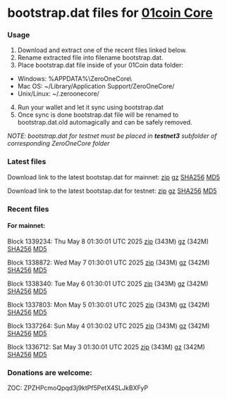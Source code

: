 # bootstrap.dat files for [01coin Core](https://01coin.io)

### Usage

1. Download and extract one of the recent files linked below.
2. Rename extracted file into filename bootstrap.dat.
3. Place bootstrap.dat file inside of your 01Coin data folder:
 - Windows: %APPDATA%\ZeroOneCore\
 - Mac OS: ~/Library/Application Support/ZeroOneCore/
 - Unix/Linux: ~/.zeroonecore/
4. Run your wallet and let it sync using bootstrap.dat
5. Once sync is done bootstrap.dat file will be renamed to bootstrap.dat.old automagically and can be safely removed.

_NOTE: bootstrap.dat for testnet must be placed in **testnet3** subfolder of corresponding ZeroOneCore folder_

### Latest files
Download link to the latest bootstap.dat for mainnet: [zip](https://files.01coin.io/mainnet/bootstrap.dat.zip) [gz](https://files.01coin.io/mainnet/bootstrap.dat.tar.gz) [SHA256](https://files.01coin.io/mainnet/sha256.txt) [MD5](https://files.01coin.io/mainnet/md5.txt)

Download link to the latest bootstap.dat for testnet: [zip](https://files.01coin.io/testnet/bootstrap.dat.zip) [gz](https://files.01coin.io/testnet/bootstrap.dat.tar.gz) [SHA256](https://files.01coin.io/testnet/sha256.txt) [MD5](https://files.01coin.io/testnet/md5.txt)

### Recent files

#### For mainnet:

Block 1339234: Thu May  8 01:30:01 UTC 2025 [zip](https://files.01coin.io/mainnet/2025-05-08/bootstrap.dat.zip) (343M) [gz](https://files.01coin.io/mainnet/2025-05-08/bootstrap.dat.tar.gz) (342M) [SHA256](https://files.01coin.io/mainnet/2025-05-08/sha256.txt) [MD5](https://files.01coin.io/mainnet/2025-05-08/md5.txt)

Block 1338872: Wed May  7 01:30:01 UTC 2025 [zip](https://files.01coin.io/mainnet/2025-05-07/bootstrap.dat.zip) (343M) [gz](https://files.01coin.io/mainnet/2025-05-07/bootstrap.dat.tar.gz) (342M) [SHA256](https://files.01coin.io/mainnet/2025-05-07/sha256.txt) [MD5](https://files.01coin.io/mainnet/2025-05-07/md5.txt)

Block 1338340: Tue May  6 01:30:01 UTC 2025 [zip](https://files.01coin.io/mainnet/2025-05-06/bootstrap.dat.zip) (343M) [gz](https://files.01coin.io/mainnet/2025-05-06/bootstrap.dat.tar.gz) (342M) [SHA256](https://files.01coin.io/mainnet/2025-05-06/sha256.txt) [MD5](https://files.01coin.io/mainnet/2025-05-06/md5.txt)

Block 1337803: Mon May  5 01:30:01 UTC 2025 [zip](https://files.01coin.io/mainnet/2025-05-05/bootstrap.dat.zip) (343M) [gz](https://files.01coin.io/mainnet/2025-05-05/bootstrap.dat.tar.gz) (342M) [SHA256](https://files.01coin.io/mainnet/2025-05-05/sha256.txt) [MD5](https://files.01coin.io/mainnet/2025-05-05/md5.txt)

Block 1337264: Sun May  4 01:30:02 UTC 2025 [zip](https://files.01coin.io/mainnet/2025-05-04/bootstrap.dat.zip) (343M) [gz](https://files.01coin.io/mainnet/2025-05-04/bootstrap.dat.tar.gz) (342M) [SHA256](https://files.01coin.io/mainnet/2025-05-04/sha256.txt) [MD5](https://files.01coin.io/mainnet/2025-05-04/md5.txt)

Block 1336712: Sat May  3 01:30:01 UTC 2025 [zip](https://files.01coin.io/mainnet/2025-05-03/bootstrap.dat.zip) (343M) [gz](https://files.01coin.io/mainnet/2025-05-03/bootstrap.dat.tar.gz) (342M) [SHA256](https://files.01coin.io/mainnet/2025-05-03/sha256.txt) [MD5](https://files.01coin.io/mainnet/2025-05-03/md5.txt)


### Donations are welcome:

ZOC: ZPZHPcmoQpqd3j9ktPf5PetX4SLJkBXFyP

